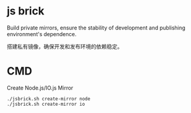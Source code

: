 # js brick

Build private mirrors, ensure the stability of development and publishing environment's dependence.

搭建私有镜像，确保开发和发布环境的依赖稳定。

# CMD

Create Node.js/IO.js Mirror

```
./jsbrick.sh create-mirror node
./jsbrick.sh create-mirror io
```